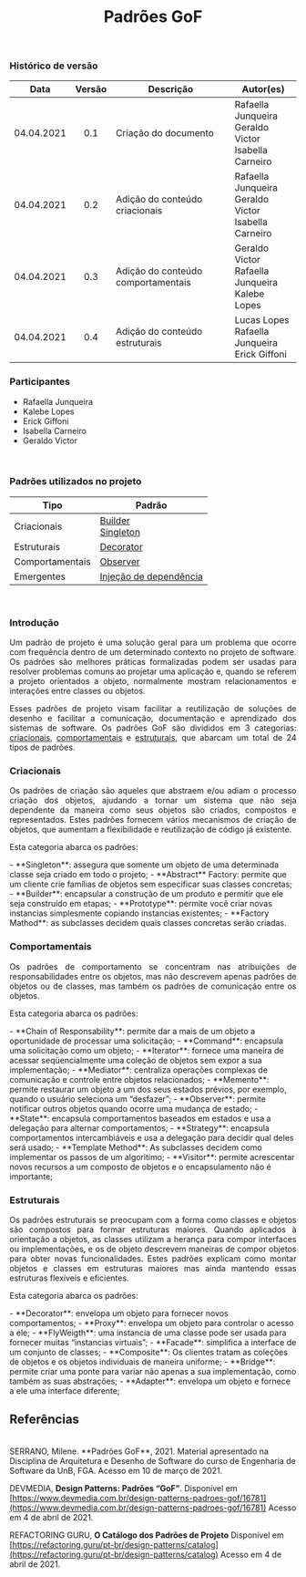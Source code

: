 # <center> Padrões GoF
<br>
    
### Histórico de versão<br>
    
|Data | Versão | Descrição | Autor(es)|
| :--: | :--: | -- | -- |
| 04.04.2021 | 0.1 | Criação do documento | Rafaella Junqueira<br>Geraldo Victor<br>Isabella Carneiro |
| 04.04.2021 | 0.2 | Adição do conteúdo criacionais | Rafaella Junqueira<br>Geraldo Victor<br>Isabella Carneiro |
| 04.04.2021 | 0.3 | Adição do conteúdo comportamentais |Geraldo Victor<br> Rafaella Junqueira<br>Kalebe Lopes |
| 04.04.2021 | 0.4 | Adição do conteúdo estruturais | Lucas Lopes<br>Rafaella Junqueira<br>Erick Giffoni |


### Participantes

* Rafaella Junqueira
* Kalebe Lopes
* Erick Giffoni
* Isabella Carneiro
* Geraldo Victor
<br>

### Padrões utilizados no projeto
<!-- - [Abstract Factory](gof-abstract-factory.md) // mudar!!! -->
| Tipo | Padrão |
| -- | -- |
| Criacionais | [Builder](gof-builder.md)<br>[Singleton](gof-singleton.md)
| Estruturais | [Decorator](gof-decorator.md)<br>[]()
| Comportamentais | [Observer](gof-observer.md)<br>
| Emergentes | [Injeção de dependência](emergente-injecao-dependecia.md)<br>

<br>

### Introdução
<div align="justify">

<p>Um padrão de projeto é uma solução geral para um problema que ocorre com frequência dentro de um determinado contexto no projeto de software. Os padrões são melhores práticas formalizadas podem ser usadas para resolver problemas comuns ao projetar uma aplicação e, quando se referem a projeto orientados a objeto, normalmente mostram relacionamentos e interações entre classes ou objetos.<p>
<p>

Esses padrões de projeto visam facilitar a reutilização de soluções de desenho e facilitar a comunicação, documentação e aprendizado dos sistemas de software. Os padrões GoF são divididos em 3 categorias: <a href="#criacionais">criacionais</a>,  <a href="#comportamentais">comportamentais</a> e <a href="#estruturais">estruturais</a>, que abarcam um total de 24 tipos de padrões.
<p>

</div>

### Criacionais
<div align="justify">
<p>Os padrões de criação são aqueles que abstraem e/ou adiam o processo criação dos objetos, ajudando a tornar um sistema que não seja dependente da maneira como seus objetos são criados, compostos e representados. Estes padrões fornecem vários mecanismos de criação de objetos, que aumentam a flexibilidade e reutilização de código já existente.</p>
Esta categoria abarca os padrões:</p>
</div>
- **Singleton**: assegura que somente um objeto de uma determinada classe seja criado em todo o projeto;
- **Abstract** Factory: permite que um cliente crie famílias de objetos sem especificar suas classes concretas;
- **Builder**: encapsular a construção de um produto e permitir que ele seja construído em etapas;
- **Prototype**: permite você criar novas instancias simplesmente copiando instancias existentes;
- **Factory Mathod**: as subclasses decidem quais classes concretas serão criadas.

### Comportamentais
<div align="justify">
<p>Os padrões de comportamento se concentram nas atribuições de responsabilidades entre os objetos, mas não descrevem apenas padrões de objetos ou de classes, mas também os padrões de comunicação entre os objetos.</p>
Esta categoria abarca os padrões:</p>
</div>
- **Chain of Responsability**: permite dar a mais de um objeto a oportunidade de processar uma solicitação;
- **Command**: encapsula uma solicitação como um objeto;
- **Iterator**: fornece uma maneira de acessar seqüencialmente uma coleção de objetos sem expor a sua implementação;
- **Mediator**: centraliza operações complexas de comunicação e controle entre objetos relacionados;
- **Memento**: permite restaurar um objeto a um dos seus estados prévios, por exemplo, quando o usuário seleciona um “desfazer”;
- **Observer**: permite notificar outros objetos quando ocorre uma mudança de estado;
- **State**: encapsula comportamentos baseados em estados e usa a delegação para alternar comportamentos;
- **Strategy**: encapsula comportamentos intercambiáveis e usa a delegação para decidir qual deles será usado;
- **Template Method**: As subclasses decidem como implementar os passos de um algoritimo;
- **Visitor**: permite acrescentar novos recursos a um composto de objetos e o encapsulamento não é importante;


### Estruturais
<div align="justify">
<p>Os padrões estruturais se preocupam com a forma como classes e objetos são compostos para formar estruturas maiores. Quando aplicados à orientação a objetos, as classes utilizam a herança para compor interfaces ou implementações, e  os de objeto descrevem maneiras de compor objetos para obter novas funcionalidades. Estes padrões explicam como montar objetos e classes em estruturas maiores mas ainda mantendo essas estruturas flexíveis e eficientes.</p>
Esta categoria abarca os padrões:</p>
</div>
- **Decorator**: envelopa um objeto para fornecer novos comportamentos;
- **Proxy**: envelopa um objeto para controlar o acesso a ele;
- **FlyWeigth**: uma instancia de uma classe pode ser usada para fornecer muitas “instancias virtuais”;
- **Facade**: simplifica a interface de um conjunto de classes;
- **Composite**: Os clientes tratam as coleções de objetos e os objetos individuais de maneira uniforme;
- **Bridge**: permite criar uma ponte para variar não apenas a sua implementação, como também as suas abstrações;
- **Adapter**: envelopa um objeto e fornece a ele uma interface diferente;


## Referências
<br>
SERRANO, Milene. **Padrões GoF**, 2021. Material apresentado na Disciplina de Arquitetura e Desenho de Software do curso de Engenharia de Software da UnB, FGA. Acesso em 10 de março de 2021.

DEVMEDIA, **Design Patterns: Padrões “GoF”**. Disponível em [https://www.devmedia.com.br/design-patterns-padroes-gof/16781](https://www.devmedia.com.br/design-patterns-padroes-gof/16781) Acesso em 4 de abril de 2021.

REFACTORING GURU, **O Catálogo dos Padrões de Projeto** Disponível em [https://refactoring.guru/pt-br/design-patterns/catalog](https://refactoring.guru/pt-br/design-patterns/catalog) Acesso em 4 de abril de 2021.
